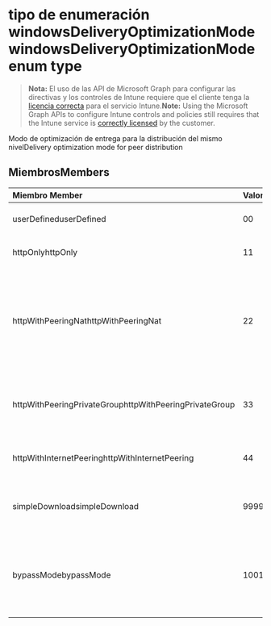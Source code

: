 # <a name="windowsdeliveryoptimizationmode-enum-type"></a><span data-ttu-id="2fe15-101">tipo de enumeración windowsDeliveryOptimizationMode</span><span class="sxs-lookup"><span data-stu-id="2fe15-101">windowsDeliveryOptimizationMode enum type</span></span>

> <span data-ttu-id="2fe15-102">**Nota:** El uso de las API de Microsoft Graph para configurar las directivas y los controles de Intune requiere que el cliente tenga la [licencia correcta](https://go.microsoft.com/fwlink/?linkid=839381) para el servicio Intune.</span><span class="sxs-lookup"><span data-stu-id="2fe15-102">**Note:** Using the Microsoft Graph APIs to configure Intune controls and policies still requires that the Intune service is [correctly licensed](https://go.microsoft.com/fwlink/?linkid=839381) by the customer.</span></span>

<span data-ttu-id="2fe15-103">Modo de optimización de entrega para la distribución del mismo nivel</span><span class="sxs-lookup"><span data-stu-id="2fe15-103">Delivery optimization mode for peer distribution</span></span>
## <a name="members"></a><span data-ttu-id="2fe15-104">Miembros</span><span class="sxs-lookup"><span data-stu-id="2fe15-104">Members</span></span>
|<span data-ttu-id="2fe15-105">Miembro	</span><span class="sxs-lookup"><span data-stu-id="2fe15-105">Member</span></span>|<span data-ttu-id="2fe15-106">Valor</span><span class="sxs-lookup"><span data-stu-id="2fe15-106">Value</span></span>|<span data-ttu-id="2fe15-107">Descripción</span><span class="sxs-lookup"><span data-stu-id="2fe15-107">Description</span></span>|
|:---|:---|:---|
|<span data-ttu-id="2fe15-108">userDefined</span><span class="sxs-lookup"><span data-stu-id="2fe15-108">userDefined</span></span>|<span data-ttu-id="2fe15-109">0</span><span class="sxs-lookup"><span data-stu-id="2fe15-109">0</span></span>|<span data-ttu-id="2fe15-110">Permitir al usuario que establezca.</span><span class="sxs-lookup"><span data-stu-id="2fe15-110">Allow the user to set.</span></span>|
|<span data-ttu-id="2fe15-111">httpOnly</span><span class="sxs-lookup"><span data-stu-id="2fe15-111">httpOnly</span></span>|<span data-ttu-id="2fe15-112">1</span><span class="sxs-lookup"><span data-stu-id="2fe15-112">1</span></span>|<span data-ttu-id="2fe15-113">HTTP sólo, sin interconexión</span><span class="sxs-lookup"><span data-stu-id="2fe15-113">HTTP only, no peering</span></span>|
|<span data-ttu-id="2fe15-114">httpWithPeeringNat</span><span class="sxs-lookup"><span data-stu-id="2fe15-114">httpWithPeeringNat</span></span>|<span data-ttu-id="2fe15-115">2</span><span class="sxs-lookup"><span data-stu-id="2fe15-115">2</span></span>|<span data-ttu-id="2fe15-116">Predeterminado del sistema operativo – Http mezcla con interconexión detrás de la misma traductor de direcciones de red</span><span class="sxs-lookup"><span data-stu-id="2fe15-116">OS default – Http blended with peering behind the same network address translator</span></span>|
|<span data-ttu-id="2fe15-117">httpWithPeeringPrivateGroup</span><span class="sxs-lookup"><span data-stu-id="2fe15-117">httpWithPeeringPrivateGroup</span></span>|<span data-ttu-id="2fe15-118">3</span><span class="sxs-lookup"><span data-stu-id="2fe15-118">3</span></span>|<span data-ttu-id="2fe15-119">Mezcla de HTTP con interconexión a través de un grupo privado</span><span class="sxs-lookup"><span data-stu-id="2fe15-119">HTTP blended with peering across a private group</span></span>|
|<span data-ttu-id="2fe15-120">httpWithInternetPeering</span><span class="sxs-lookup"><span data-stu-id="2fe15-120">httpWithInternetPeering</span></span>|<span data-ttu-id="2fe15-121">4</span><span class="sxs-lookup"><span data-stu-id="2fe15-121">4</span></span>|<span data-ttu-id="2fe15-122">HTTP mezclado con interconexión de Internet</span><span class="sxs-lookup"><span data-stu-id="2fe15-122">HTTP blended with Internet peering</span></span>|
|<span data-ttu-id="2fe15-123">simpleDownload</span><span class="sxs-lookup"><span data-stu-id="2fe15-123">simpleDownload</span></span>|<span data-ttu-id="2fe15-124">99</span><span class="sxs-lookup"><span data-stu-id="2fe15-124">99</span></span>|<span data-ttu-id="2fe15-125">Modo de descarga simple con ningún interconexión</span><span class="sxs-lookup"><span data-stu-id="2fe15-125">Simple download mode with no peering</span></span>|
|<span data-ttu-id="2fe15-126">bypassMode</span><span class="sxs-lookup"><span data-stu-id="2fe15-126">bypassMode</span></span>|<span data-ttu-id="2fe15-127">100</span><span class="sxs-lookup"><span data-stu-id="2fe15-127">100</span></span>|<span data-ttu-id="2fe15-128">Modo de derivación.</span><span class="sxs-lookup"><span data-stu-id="2fe15-128">Bypass mode.</span></span> <span data-ttu-id="2fe15-129">No use la optimización de entrega y usar BITS en su lugar</span><span class="sxs-lookup"><span data-stu-id="2fe15-129">Do not use Delivery Optimization and use BITS instead</span></span>|



